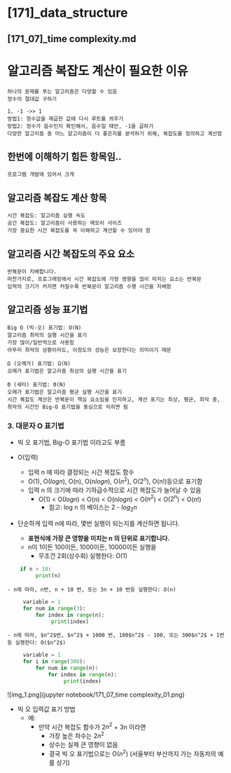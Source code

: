 # [171]_data_structure
## [171_07]_time complexity.md

# 알고리즘 복잡도 계산이 필요한 이유
    하나의 문제를 푸는 알고리즘은 다양할 수 있음
    정수의 절대값 구하기

    1, -1 ->> 1
    방법1: 정수값을 제곱한 값에 다시 루트를 씌우기
    방법2: 정수가 음수인지 확인해서, 음수일 때만, -1을 곱하기
    다양한 알고리즘 중 어느 알고리즘이 더 좋은지를 분석하기 위해, 복잡도를 정의하고 계산함

## 한번에 이해하기 힘든 항목임..
    프로그램 개발에 있어서 크게 

## 알고리즘 복잡도 계산 항목
    시간 복잡도: 알고리즘 실행 속도
    공간 복잡도: 알고리즘이 사용하는 메모리 사이즈
    가장 중요한 시간 복잡도를 꼭 이해하고 계산할 수 있어야 함
    
## 알고리즘 시간 복잡도의 주요 요소
    반복문이 지배합니다.
    마찬가지로, 프로그래밍에서 시간 복잡도에 가장 영향을 많이 미치는 요소는 반복문
    입력의 크기가 커지면 커질수록 반복문이 알고리즘 수행 시간을 지배함

## 알고리즘 성능 표기법
    Big O (빅-오) 표기법: O(N)
    알고리즘 최악의 실행 시간을 표기
    가장 많이/일반적으로 사용함
    아무리 최악의 상황이라도, 이정도의 성능은 보장한다는 의미이기 때문

    Ω (오메가) 표기법: Ω(N)
    오메가 표기법은 알고리즘 최상의 실행 시간을 표기

    Θ (세타) 표기법: Θ(N)
    오메가 표기법은 알고리즘 평균 실행 시간을 표기
    시간 복잡도 계산은 반복문이 핵심 요소임을 인지하고, 계산 표기는 최상, 평균, 최악 중, 최악의 시간인 Big-O 표기법을 중심으로 익히면 됨


### 3. 대문자 O 표기법
* 빅 오 표기법, Big-O 표기법 이라고도 부름
* O(입력)
  - 입력 n 에 따라 결정되는 시간 복잡도 함수
  - O(1), O($log n$), O(n), O(n$log n$), O($n^2$), O($2^n$), O(n!)등으로 표기함
  - 입력 n 의 크기에 따라 기하급수적으로 시간 복잡도가 늘어날 수 있음
    - O(1) < O($log n$) < O(n) < O(n$log n$) < O($n^2$) < O($2^n$) < O(n!)
      - 참고: log n 의 베이스는 2 - $log_2 n$

* 단순하게 입력 n에 따라, 몇번 실행이 되는지를 계산하면 됩니다.
  - **표현식에 가장 큰 영향을 미치는 n 의 단위로 표기합니다.**
  - n이 1이든 100이든, 1000이든, 10000이든 실행을
    - 무조건 2회(상수회) 실행한다: O(1) 
```python
    if n > 10:
         print(n)
```  
    - n에 따라, n번, n + 10 번, 또는 3n + 10 번등 실행한다: O(n)


 ```python
      variable = 1
      for num in range(3):
          for index in range(n):
               print(index)
 ```
    - n에 따라, $n^2$번, $n^2$ + 1000 번, 100$n^2$ - 100, 또는 300$n^2$ + 1번등 실행한다: O($n^2$)
 ```python
      variable = 1
      for i in range(300):
          for num in range(n):
              for index in range(n):
                   print(index)
 ```    
![img_1.png](jupyter notebook/171_07_time complexity_01.png) 

* 빅 오 입력값 표기 방법
  - 예: 
    - 만약 시간 복잡도 함수가 2$n^2$ + 3n 이라면
      - 가장 높은 차수는 2$n^2$ 
      - 상수는 실제 큰 영향이 없음 
      - 결국 빅 오 표기법으로는 O($n^2$) (서울부터 부산까지 가는 자동차의 예를 상기)
